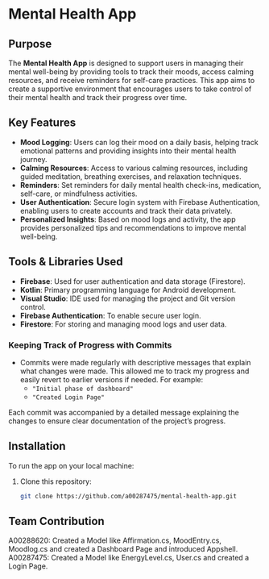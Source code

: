 # Mental Health App

## Purpose
The **Mental Health App** is designed to support users in managing their mental well-being by providing tools to track their moods, access calming resources, and receive reminders for self-care practices. This app aims to create a supportive environment that encourages users to take control of their mental health and track their progress over time.

## Key Features
- **Mood Logging**: Users can log their mood on a daily basis, helping track emotional patterns and providing insights into their mental health journey.
- **Calming Resources**: Access to various calming resources, including guided meditation, breathing exercises, and relaxation techniques.
- **Reminders**: Set reminders for daily mental health check-ins, medication, self-care, or mindfulness activities.
- **User Authentication**: Secure login system with Firebase Authentication, enabling users to create accounts and track their data privately.
- **Personalized Insights**: Based on mood logs and activity, the app provides personalized tips and recommendations to improve mental well-being.

## Tools & Libraries Used
- **Firebase**: Used for user authentication and data storage (Firestore).
- **Kotlin**: Primary programming language for Android development.
- **Visual Studio**: IDE used for managing the project and Git version control.
- **Firebase Authentication**: To enable secure user login.
- **Firestore**: For storing and managing mood logs and user data.


### Keeping Track of Progress with Commits
- Commits were made regularly with descriptive messages that explain what changes were made. This allowed me to track my progress and easily revert to earlier versions if needed. For example:
  - `"Initial phase of dashboard"`
  - `"Created Login Page"`
  
Each commit was accompanied by a detailed message explaining the changes to ensure clear documentation of the project’s progress.

## Installation
To run the app on your local machine:

1. Clone this repository:  
   ```bash
   git clone https://github.com/a00287475/mental-health-app.git
## Team Contribution
A00288620: Created a Model like Affirmation.cs, MoodEntry.cs, Moodlog.cs and created a Dashboard Page and introduced Appshell.
A00287475: Created a Model like EnergyLevel.cs, User.cs and created a Login Page.
